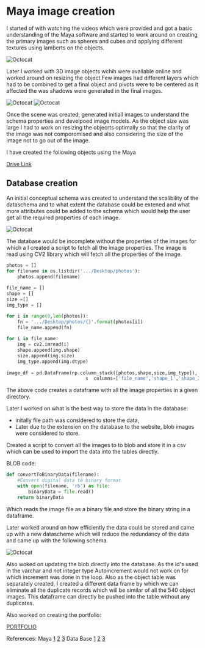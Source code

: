 
# Maya image creation

I started of with watching the videos which were provided and got a basic understanding of the Maya software and started to work around on creating the primary images such as spheres and cubes and applying different textures using lamberts on the objects.

![Octocat](https://github.com/nikunjlad/3D-Object-Classification-Using-Capsule-Networks/blob/Harini/Maya3D-Images-Dataset/Harini/lambert.PNG)

Later I worked with 3D image objects wchih were available online and worked around on resizing the object.Few images had different layers which had to be combined to get a final object and pivots were to be centered as it affected the was shadows were generated in the final images.

![Octocat](https://github.com/nikunjlad/3D-Object-Classification-Using-Capsule-Networks/blob/Harini/Maya3D-Images-Dataset/Harini/resizing.PNG)
![Octocat](https://github.com/nikunjlad/3D-Object-Classification-Using-Capsule-Networks/blob/Harini/Maya3D-Images-Dataset/Harini/meshcombine.PNG)

Once the scene was created, generated initiall images to understand the schema properties and develpoed image models. As the object size was large I had to work on resizing the objecrts optimally so that the clarity of the image was not comporomised and also considering the size of the image not to go out of the image.

I have created the following objects using the Maya 

[Drive Link](https://drive.google.com/drive/u/1/folders/16t5UjjPavOiRu6UeHQIKFy53stng-Hw3)


## Database creation

An initial conceptual schema was created to understand the scalibility of the dataschema and to what extent the database could be extened and what more attributes could be added to the schema which would help the user get all the required properties of each image.

![Octocat](https://github.com/nikunjlad/3D-Object-Classification-Using-Capsule-Networks/blob/Harini/Maya3D-Images-Dataset/Harini/conceptual_schema.jpeg)

The database would be incomplete without the properties of the images for which a I created a script to fetch all the image properties. The image is read using CV2 library which will fetch all the properties of the image.

```python
photos = []
for filename in os.listdir('.../Desktop/photos'):
    photos.append(filename)
    
file_name = []
shape = []
size =[]
img_type = []

for i in range(0,len(photos)):
    fn = '.../Desktop/photos/{}'.format(photos[i])
    file_name.append(fn)
    
for i in file_name:
    img = cv2.imread(i)
    shape.append(img.shape)
    size.append(img.size)
    img_type.append(img.dtype)
    
image_df = pd.DataFrame(np.column_stack([photos,shape,size,img_type]), 
                             s  columns=['file_name','shape_1','shape_2','shape_3','size','type'])
```
The above code creates a dataframe with all the image properties in a given directory.

Later I worked on what is the best way to store the data in the database:
- initally file path was considered to store the data,
- Later due to the extension on the database to the website, blob images were considered to store.
    
Created a script to convert all the images to to blob and store it in a csv which can be used to import the data into the tables directly.


BLOB code:

``` python
def convertToBinaryData(filename):
    #Convert digital data to binary format
    with open(filename, 'rb') as file:
        binaryData = file.read()
    return binaryData
  ```
Which reads the image file as a binary file and store the binary string in a dataframe.

Later worked around on how efficiently the data could be stored and came up with a new datascheme which will reduce the redundancy of the data and came up with the following schema.

![Octocat](https://github.com/nikunjlad/3D-Object-Classification-Using-Capsule-Networks/blob/Harini/Maya3D-Images-Dataset/Harini/Final_DB_Schema.png)

Also woked on updating the blob directly into the database. As the id's used in the varchar and not integer type Autoincrement would not work on for which increment was done in the loop. Also as the object table was separately created, I created a different data frame by which we can eliminate all the duplicate records which will be similar of all the 540 object images. This dataframe can directly be pushed into the table without any duplicates.

Also worked on creating the portfolio:

[PORTFOLIO](https://sindhurakolli.github.io/DMDD_portfolio/)

References:
Maya
[1](https://knowledge.autodesk.com/support/maya-lt/learn-explore/caas/CloudHelp/cloudhelp/2017/ENU/MayaLT/files/GUID-F9B3EE68-94F8-4C25-88C6-712F9C9D2B50-htm.html)
[2](https://knowledge.autodesk.com/support/maya/learn-explore/caas/CloudHelp/cloudhelp/2016/ENU/Maya/files/GUID-9656522D-ED3B-4FAA-AA95-5167A7AC3482-htm.html)
[3](https://knowledge.autodesk.com/support/maya/learn-explore/caas/CloudHelp/cloudhelp/2018/ENU/Maya-Basics/files/GUID-150B390E-840B-4FE3-B8E9-8DEBCE7CEC97-htm.html)
Data Base
[1](https://teamtreehouse.com/community/what-is-considered-the-best-practice-for-storing-images-in-a-database-how-do-twitter-and-instagram-store-images)
[2](https://dev.mysql.com/doc/workbench/en/)
[3](https://stackoverflow.com/questions/51751242/transfer-binary-data-image-etc-in-a-csv-file)
